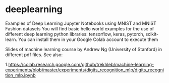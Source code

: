 # deeplearning
Examples of Deep Learning Jupyter Notebooks using MNIST and MNIST Fashion datasets
You will find basic hello world examples for the use of different deep learning python libraries: tensorflow, keras, pytorch, scikit-learn. You can install them in your Google Colab account to execute them

Slides of machine learning course by Andrew Ng (University of Stanford) in different pdf files.
See also:

1.https://colab.research.google.com/github/trekhleb/machine-learning-experiments/blob/master/experiments/digits_recognition_mlp/digits_recognition_mlp.ipynb
